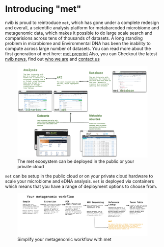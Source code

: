 <link rel="stylesheet" href="/assets/css/styles.css">
<script src="/assets/js/document_include.js"></script> 

<h1>Introducing "met"</h1>
nvib is proud to reintroduce <code>met</code>, which has gone under a complete redesign and overall, a scientific analysis platform for metabarcoded microbiome and metagenomic data, which makes it possible to do large scale search and comparisions across tens of thousands of datasets. A long standing problem in microbiome and Environmental DNA has been the inability to compute across large number of datasets. You can read more about the first generation  of met here: <a href="https://ecoevorxiv.org/rwnd3/">met preprint</a> Also, you can Checkout the latest <a href="/news.html">nvib news</a>, find out <a href="/team.html">who we are</a> and <a href="/contact.html">contact us</a>

<figure>
  <img src="/assets/met.png" alt="met ecosystem">
  <figcaption>The met ecosystem can be deployed in the public or your private cloud</figcaption>
</figure>

<code>met</code> can be setup in the public cloud or on your private cloud hardware to scale your microbiome and eDNA analysis. <code>met</code> is deployed via containers which means that you have a range of deployment options to choose from.

<figure>
  <img src="/assets/met-barcoding.png" alt="your pipeline">
  <figcaption>Simplify your metagenomic workflow with met</figcaption>
</figure>

<script>
document.include('/assets/menu.html')
</script>
